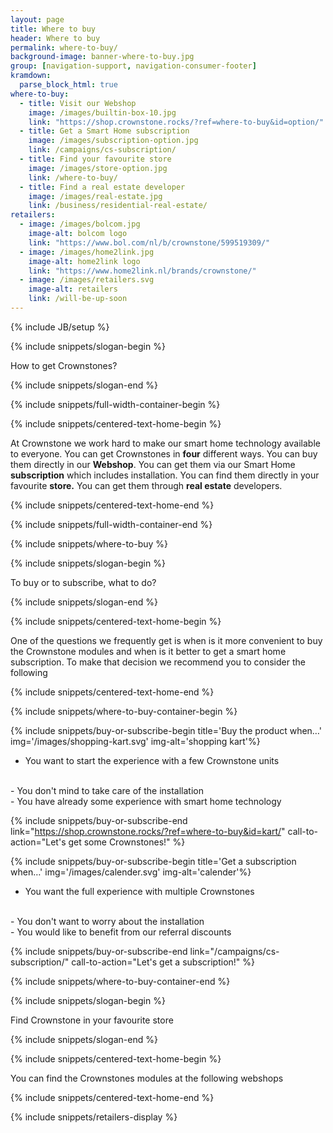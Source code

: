 ```yaml
---
layout: page
title: Where to buy
header: Where to buy
permalink: where-to-buy/
background-image: banner-where-to-buy.jpg
group: [navigation-support, navigation-consumer-footer]
kramdown:
  parse_block_html: true
where-to-buy:
  - title: Visit our Webshop 
    image: /images/builtin-box-10.jpg
    link: "https://shop.crownstone.rocks/?ref=where-to-buy&id=option/"
  - title: Get a Smart Home subscription 
    image: /images/subscription-option.jpg
    link: /campaigns/cs-subscription/
  - title: Find your favourite store
    image: /images/store-option.jpg
    link: /where-to-buy/
  - title: Find a real estate developer
    image: /images/real-estate.jpg
    link: /business/residential-real-estate/
retailers:
  - image: /images/bolcom.jpg
    image-alt: bolcom logo
    link: "https://www.bol.com/nl/b/crownstone/599519309/"
  - image: /images/home2link.jpg
    image-alt: home2link logo
    link: "https://www.home2link.nl/brands/crownstone/"
  - image: /images/retailers.svg
    image-alt: retailers
    link: /will-be-up-soon
---
```



{% include JB/setup %}


{% include snippets/slogan-begin %}

How to get Crownstones?

{% include snippets/slogan-end %}

{% include snippets/full-width-container-begin %}

{% include snippets/centered-text-home-begin %}

At Crownstone we work hard to make our smart home technology available to everyone. 
You can get Crownstones in **four** different ways. You can buy them directly in our **Webshop**. 
You can get them via our Smart Home **subscription** which includes installation. You can find them directly in your favourite **store.**
You can get them through **real estate** developers.

{% include snippets/centered-text-home-end %}

{% include snippets/full-width-container-end %}


{% include snippets/where-to-buy %}


{% include snippets/slogan-begin %}

To buy or to subscribe, what to do?

{% include snippets/slogan-end %}


{% include snippets/centered-text-home-begin %}

One of the questions we frequently get is when is it more convenient to buy the Crownstone modules and when is it better to get a smart home subscription. To make that decision we recommend you to consider the following

{% include snippets/centered-text-home-end %}


{% include snippets/where-to-buy-container-begin %}


{% include snippets/buy-or-subscribe-begin  title='Buy the product when…' img='/images/shopping-kart.svg' img-alt='shopping kart'%}

- You want to start the experience with a few Crownstone units 
<br/>
- You don't mind to take care of the installation 
<br/>
- You have already some experience with smart home technology

{% include snippets/buy-or-subscribe-end  link="https://shop.crownstone.rocks/?ref=where-to-buy&id=kart/" call-to-action="Let's get some Crownstones!" %}



{% include snippets/buy-or-subscribe-begin  title='Get a subscription when…' img='/images/calender.svg' img-alt='calender'%}

- You want the full experience with multiple Crownstones
<br/>
- You don't want to worry about the installation
<br/>
- You would like to benefit from our referral discounts

{% include snippets/buy-or-subscribe-end  link="/campaigns/cs-subscription/" call-to-action="Let's get a subscription!" %}


{% include snippets/where-to-buy-container-end %}



{% include snippets/slogan-begin %}

Find Crownstone in your favourite store

{% include snippets/slogan-end %}


{% include snippets/centered-text-home-begin %}

You can find the Crownstones modules at the following webshops

{% include snippets/centered-text-home-end %}


{% include snippets/retailers-display %}


